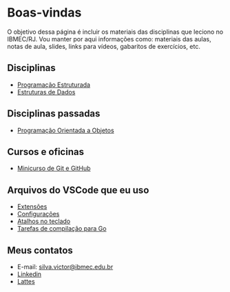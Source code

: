 # Boas-vindas

O objetivo dessa página é incluir os materiais das disciplinas que leciono no IBMEC/RJ. Vou manter por aqui informações como: materiais das aulas, notas de aula, slides, links para vídeos, gabaritos de exercícios, etc.

## Disciplinas

* [Programação Estruturada](/prog/prog.md)
* [Estruturas de Dados](/ed/ed.md)

## Disciplinas passadas

* [Programação Orientada a Objetos](/poo/poo.md)

## Cursos e oficinas

* [Minicurso de Git e GitHub](/assets/curso_git.pdf)

## Arquivos do VSCode que eu uso

* [Extensões](/assets/extensions.json)
* [Configurações](/assets/settings.json)
* [Atalhos no teclado](/assets/keybindings.json)
* [Tarefas de compilação para Go](/assets/tasks.json)

## Meus contatos

* E-mail: <silva.victor@ibmec.edu.br>
* [Linkedin](https://www.linkedin.com/in/victormachadodasilva/)
* [Lattes](http://lattes.cnpq.br/1584907276781609)
